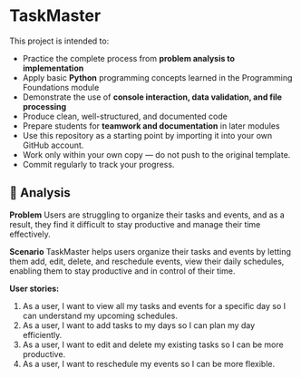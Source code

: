 # TaskMaster

This project is intended to:

- Practice the complete process from **problem analysis to implementation**
- Apply basic **Python** programming concepts learned in the Programming Foundations module
- Demonstrate the use of **console interaction, data validation, and file processing**
- Produce clean, well-structured, and documented code
- Prepare students for **teamwork and documentation** in later modules
- Use this repository as a starting point by importing it into your own GitHub account.  
- Work only within your own copy — do not push to the original template.  
- Commit regularly to track your progress.


## 📝 Analysis

**Problem**
Users are struggling to organize their tasks and events, and as a result, they find it difficult to stay productive and manage their time effectively.

**Scenario**
TaskMaster helps users organize their tasks and events by letting them add, edit, delete, and reschedule events, view their daily schedules, enabling them to stay productive and in control of their time.

**User stories:**
1. As a user, I want to view all my tasks and events for a specific day so I can understand my upcoming schedules.
2. As a user, I want to add tasks to my days so I can plan my day efficiently.
3. As a user, I want to edit and delete my existing tasks so I can be more productive.
4. As a user, I want to reschedule my events so I can be more flexible.


